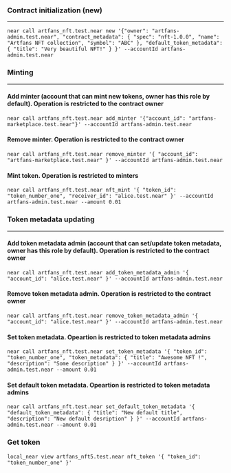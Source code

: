 ### Contract initialization (new)

---

```
near call artfans_nft.test.near new '{"owner": "artfans-admin.test.near", "contract_metadata": { "spec": "nft-1.0.0", "name": "Artfans NFT collection", "symbol": "ABC" }, "default_token_metadata": { "title": "Very beautiful NFT!" } }' --accountId artfans-admin.test.near
```


### Minting

---

#### Add minter (account that can mint new tokens, owner has this role by default). Operation is restricted to the contract owner

```
near call artfans_nft.test.near add_minter '{"account_id": "artfans-marketplace.test.near"}' --accountId artfans-admin.test.near
```

#### Remove minter. Operation is restricted to the contract owner

```
near call artfans_nft.test.near remove_minter '{ "account_id": "artfans-marketplace.test.near" }' --accountId artfans-admin.test.near

```

#### Mint token. Operation is restricted to minters

```
near call artfans_nft.test.near nft_mint '{ "token_id": "token_number_one", "receiver_id": "alice.test.near" }' --accountId artfans-admin.test.near --amount 0.01
```

### Token metadata updating

---

#### Add token metadata admin (account that can set/update token metadata, owner has this role by default). Operation is restricted to the contract owner

```
near call artfans_nft.test.near add_token_metadata_admin '{ "account_id": "alice.test.near" }' --accountId artfans-admin.test.near
```

#### Remove token metadata admin. Operation is restricted to the contract owner

```
near call artfans_nft.test.near remove_token_metadata_admin '{ "account_id": "alice.test.near" }' --accountId artfans-admin.test.near
```

#### Set token metadata. Opeartion is restricted to token metadata admins

```
near call artfans_nft.test.near set_token_metadata '{ "token_id": "token_number_one", "token_metadata": { "title": "Awesome NFT !", "description": "Some description" } }' --accountId artfans-admin.test.near --amount 0.01
```

#### Set default token metadata. Opeartion is restricted to token metadata admins

```
near call artfans_nft.test.near set_default_token_metadata '{ "default_token_metadata": { "title": "New default title", "description": "New default desription" } }' --accountId artfans-admin.test.near --amount 0.01
```

### Get token
```
local_near view artfans_nft5.test.near nft_token '{ "token_id": "token_number_one" }'
```
